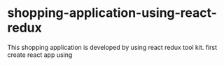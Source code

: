 # shopping-application-using-react-redux
This shopping application is developed by using react redux tool kit.
first create react app using 
